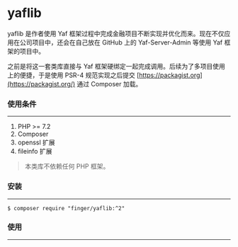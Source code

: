 # yaflib
yaflib 是作者使用 Yaf 框架过程中完成金融项目不断实现并优化而来。现在不仅应用在公司项目中，还会在自己放在 GitHub 上的 Yaf-Server-Admin 等使用 Yaf 框架的项目中。

之前是将这一套类库直接与 Yaf 框架硬绑定一起完成调用。后续为了多项目使用上的便捷，于是使用 PSR-4 规范实现之后提交 [https://packagist.org](https://packagist.org/) 通过 Composer 加载。

### 使用条件

---

1. PHP >= 7.2
2. Composer
3. openssl 扩展
4. fileinfo 扩展

> 本类库不依赖任何 PHP 框架。

### 安装

---

```
$ composer require "finger/yaflib:^2"
```

### 使用

---





